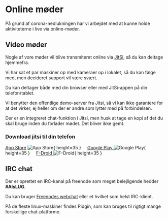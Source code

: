 # Online møder
På grund af corona-nedlukningen har vi arbejdet med at kunne holde aktiviteterne i live via online-møder.





## Video møder
Nogle af vore møder vil blive transmiteret online via [JitSi](https://meet.jit.si/AlsLUG), så du kan deltage hjemmefra.

Vi har sat et par maskiner op med kameraer op i lokalet, så du kan følge med, men decideret support vil være svært.

Du kan deltager både med din browser eller med JitSi-appen på din telefon/tablet.

Vi benytter den offentlige demo-server fra Jitsi, så vi kan ikke garantere for at det virker, ej heller om der er andre som lytter med på forbindelsen.

Der er en integreret chat-funktion i Jitsi, men husk at tage en kopi af det du skal bruge inden du forlader mødet. Det bliver ikke gemt.





### Download jitsi til din telefon

[App Store](https://apps.apple.com/us/app/jitsi-meet/id1165103905)
![App Store](https://jitsi.org/wp-content/uploads/2020/04/download-apple.png){ height=35 }
&nbsp; &nbsp;
[Google Play ](https://play.google.com/store/apps/details?id=org.jitsi.meet)
![Google Play](https://jitsi.org/wp-content/uploads/2020/04/35-google-play-icon.png){ height=35 }
&nbsp; &nbsp;
[F-Droid ](https://f-droid.org/en/packages/org.jitsi.meet/)
![F-Droid](https://jitsi.org/wp-content/uploads/2020/04/35-FDroid-icon-blue.png){ height=35 }




## IRC chat
Der er oprettet en IRC-kanal på freenode som meget belejligende hedder **#AlsLUG**.

Du kan bruger [Freenodes webchat](https://webchat.freenode.org#AlsLUG) eller et hvilket som helst IRC-klient.

På de fleste linux-maskiner findes Pidgin, som kan bruges til rigtigt mange forskellige chat-platforme.
